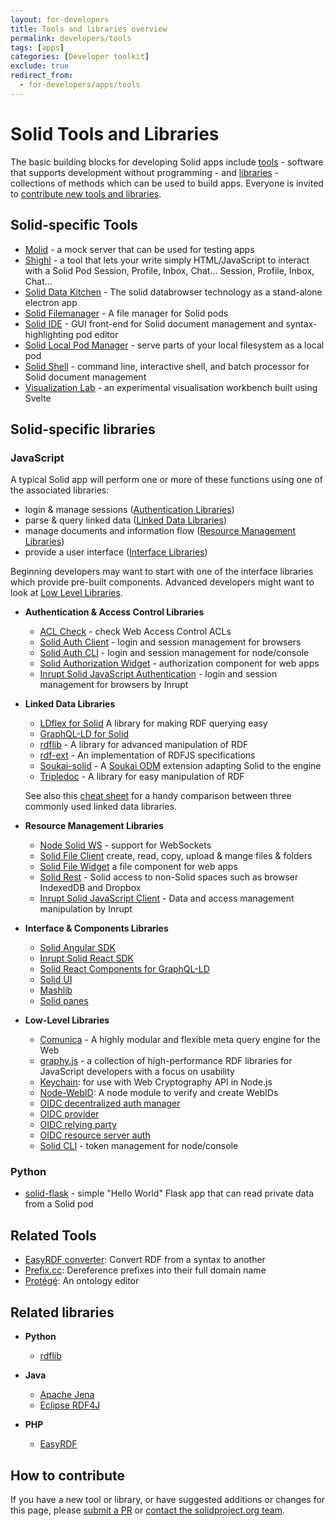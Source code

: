 ```yaml
---
layout: for-developers
title: Tools and libraries overview
permalink: developers/tools
tags: [apps]
categories: [Developer toolkit]
exclude: true
redirect_from:
  - for-developers/apps/tools
---
```


# Solid Tools and Libraries

The basic building blocks for developing Solid apps include [tools](#tools) - software that supports development without programming - and [libraries](#libraries) - collections of methods which can be used to build apps.  Everyone is invited to [contribute new tools and libraries](#contribute).

## <a name="tools">Solid-specific Tools</a>
  * [Molid](https://www.npmjs.com/package/molid) - a mock server that can be used for testing apps
  * [Shighl](https://github.com/scenaristeur/shighl) - a tool that lets your write simply HTML/JavaScript to interact with a Solid Pod Session, Profile, Inbox, Chat...
Session, Profile, Inbox, Chat...
  * [Solid Data Kitchen](https://github.com/solid/data-kitchen) - The solid databrowser technology as a stand-alone electron app
  * [Solid Filemanager](https://github.com/Otto-AA/solid-filemanager) - A file manager for Solid pods
  * [Solid IDE](https://github.com/jeff-zucker/solid-ide) - GUI front-end for Solid document management and syntax-highlighting pod editor
  * [Solid Local Pod Manager](https://github.com/otto-aa/solid-local-pod-manager) - serve parts of your local filesystem as a local pod
  * [Solid Shell](https://github.com/jeff-zucker/solid-shell) - command line, interactive shell, and batch processor for Solid document management
  * [Visualization Lab](https://github.com/theWebalyst/visualisation-lab) - an experimental visualisation workbench built using Svelte

## <a name="libraries">Solid-specific libraries</a>

### JavaScript

A typical Solid app will perform one or more of these functions using one of the associated libraries:

* login & manage sessions ([Authentication Libraries](#authentication))
* parse & query linked data  ([Linked Data Libraries](#linked_data))
* manage documents and information flow ([Resource Management Libraries](#resource))
* provide a user interface ([Interface Libraries](#interface))

Beginning developers may want to start with one of the interface libraries which provide pre-built components.  Advanced developers might want to look at [Low Level Libraries](#low_level).

  * <a name="authentication">**Authentication & Access Control Libraries**</a>
     * [ACL Check](https://github.com/solid/acl-check) - check Web Access Control ACLs
     * [Solid Auth Client](https://github.com/solid/solid-auth-client) - login and session management for browsers
     * [Solid Auth CLI](https://github.com/jeff-zucker/solid-auth-cli) - login and session management for node/console
     * [Solid Authorization Widget](https://bourgeoa.solidcommunity.net/public/solid-file-widget/) - authorization component for web apps
     * [Inrupt Solid JavaScript Authentication](https://github.com/inrupt/solid-client-authn-js) - login and session management for browsers by Inrupt

  * <a name="linked_data">**Linked Data Libraries**</a>
     * [LDflex for Solid](https://github.com/solid/query-ldflex) A library for making RDF querying easy
     * [GraphQL-LD for Solid](https://github.com/rubensworks/graphql-ld-comunica-solid.js)
     * [rdflib](https://github.com/linkeddata/rdflib.js/) - A library for advanced manipulation of RDF
     * [rdf-ext](https://github.com/rdf-ext/rdf-ext) - An implementation of RDFJS specifications
     * [Soukai-solid](https://github.com/NoelDeMartin/soukai-solid) -  A [Soukai ODM](https://soukai.js.org/) extension adapting Solid to the engine
     * [Tripledoc](https://vincenttunru.gitlab.io/tripledoc/) - A library for easy manipulation of RDF

      See also this [cheat sheet](https://vincenttunru.gitlab.io/tripledoc/docs/cheatsheet) for a handy comparison between three commonly used linked data libraries.

  * <a name="resource">**Resource  Management Libraries**</a>
     * [Node Solid WS](https://github.com/solid/node-solid-ws) - support for WebSockets
     * [Solid File Client](https://github.com/jeff-zucker/solid-file-client) create, read, copy, upload & mange files & folders
     * [Solid File Widget](https://bourgeoa.solidcommunity.net/public/solid-file-widget/) a file component for web apps
     * [Solid Rest](https://github.com/jeff-zucker/solid-rest) - Solid access to non-Solid spaces such as browser IndexedDB and Dropbox
     * [Inrupt Solid JavaScript Client](https://github.com/inrupt/solid-client-js) - Data and access management manipulation by Inrupt

  * <a name="interface">**Interface & Components Libraries**</a>
     * [Solid Angular SDK](https://github.com/inrupt/generator-solid-angular)
     * [Inrupt Solid React SDK](https://github.com/inrupt/solid-ui-react)
     * [Solid React Components for GraphQL-LD](https://github.com/rubensworks/solid-react-graphql-ld.js)
     * [Solid UI](https://github.com/solid/solid-ui)
     * [Mashlib](https://github.com/solid/mashlib)
     * [Solid panes](https://github.com/solid/solid-panes)

  * <a name="low_level">**Low-Level Libraries**</a>

     * [Comunica](https://github.com/comunica/comunica) - A highly modular and flexible meta query engine for the Web
     * [graphy.js](https://graphy.link/) - a collection of high-performance RDF libraries for JavaScript developers with a focus on usability
     * [Keychain](https://github.com/solid/keychain): for use with Web Cryptography API in Node.js
     * [Node-WebID](https://github.com/linkeddata/node-webid): A node module to verify and create WebIDs
     * [OIDC decentralized auth manager](https://github.com/solid/oidc-auth-manager)
     * [OIDC provider](https://github.com/solid/oidc-op)
     * [OIDC relying party](https://github.com/solid/oidc-rp)
     * [OIDC resource server auth](https://github.com/solid/oidc-rs)
     * [Solid CLI](https://github.com/solid/solid-cli) - token management for node/console

### Python

* [solid-flask](https://gitlab.com/agentydragon/solid-flask) - simple "Hello World" Flask app that can read private data from a Solid pod

## Related Tools
  * [EasyRDF converter](http://www.easyrdf.org/converter): Convert RDF from a syntax to another
  * [Prefix.cc](http://prefix.cc): Dereference prefixes into their full domain name
  * [Protégé](https://protege.stanford.edu): An ontology editor

## Related libraries

  * **Python**

     * [rdflib](https://rdflib.readthedocs.io/en/stable/)

  * **Java**

     * [Apache Jena](https://jena.apache.org/)
     * [Eclipse RDF4J](https://rdf4j.eclipse.org/)

  * **PHP**

     * [EasyRDF](http://www.easyrdf.org/)

## <a name="contribute">How to contribute</a>

If you have a new tool or library, or have suggested additions or changes for this page, please [submit a PR](https://github.com/solid/solidproject.org/tree/main/_posts/for-developers/apps/tools) or [contact the solidproject.org team](mailto:contact@solidproject.org).
